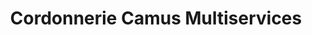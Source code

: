---
title: "Cordonnerie Camus Multiservices"
url: /angers/cordonnerie-camus-multiservices/
shop: cadeau
---